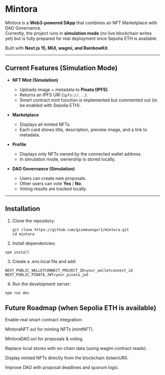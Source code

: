 # Mintora

Mintora is a **Web3-powered DApp** that combines an NFT Marketplace with DAO Governance.  
Currently, the project runs in **simulation mode** (no live blockchain writes yet) but is fully prepared for real deployment once Sepolia ETH is available.  

Built with **Next.js 15, MUI, wagmi, and RainbowKit**.

---

## Current Features (Simulation Mode)

- **NFT Mint (Simulation)**
  - Uploads image + metadata to **Pinata (IPFS)**.
  - Returns an IPFS URI (`ipfs://...`).
  - Smart contract mint function is implemented but commented out (to be enabled with Sepolia ETH).

- **Marketplace**
  - Displays all minted NFTs.
  - Each card shows title, description, preview image, and a link to metadata.

- **Profile**
  - Displays only NFTs owned by the connected wallet address.
  - In simulation mode, ownership is stored locally.

- **DAO Governance (Simulation)**
  - Users can create new proposals.
  - Other users can vote **Yes** / **No**.
  - Voting results are tracked locally.

---

## Installation

1. Clone the repository:
   ```
   git clone https://github.com/gizemsangur1/mintora.git
   cd mintora

2. Install dependencies:
```
npm install
```
3. Create a .env.local file and add:
```
NEXT_PUBLIC_WALLETCONNECT_PROJECT_ID=your_walletconnect_id
NEXT_PUBLIC_PINATA_JWT=your_pinata_jwt
```
4. Run the development server:
```
npm run dev
```

## Future Roadmap (when Sepolia ETH is available)

Enable real smart contract integration:

MintoraNFT.sol for minting NFTs (mintNFT).

MintoraDAO.sol for proposals & voting.

Replace local stores with on-chain data (using wagmi contract reads).

Display minted NFTs directly from the blockchain (tokenURI).

Improve DAO with proposal deadlines and quorum logic.